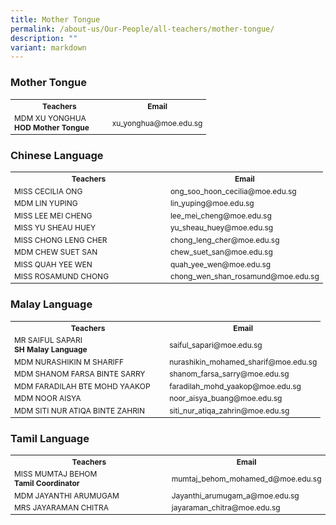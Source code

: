 ```yaml
---
title: Mother Tongue
permalink: /about-us/Our-People/all-teachers/mother-tongue/
description: ""
variant: markdown
---
```

<style>
  table {
    width: 100%;
    font-size: 12px;
  }
  th, td {
    width: 50%;
  }
</style>

### **Mother Tongue**
<table>
  <tbody><tr>
    <th>Teachers</th>
    <th>Email</th>
  </tr>
  <tr>
    <td>MDM XU YONGHUA<br><strong>HOD Mother Tongue</strong></td>
    <td>xu_yonghua@moe.edu.sg</td>
  </tr>
</tbody></table>

### **Chinese Language**
<table>
  <tbody><tr>
    <th>Teachers</th>
    <th>Email</th>
  </tr>
  <tr><td>MISS CECILIA ONG</td><td>ong_soo_hoon_cecilia@moe.edu.sg</td></tr>
  <tr><td>MDM LIN YUPING</td><td>lin_yuping@moe.edu.sg</td></tr>
  <tr><td>MISS LEE MEI CHENG</td><td>lee_mei_cheng@moe.edu.sg</td></tr>
  <tr><td>MISS YU SHEAU HUEY</td><td>yu_sheau_huey@moe.edu.sg</td></tr>
  <tr><td>MISS CHONG LENG CHER</td><td>chong_leng_cher@moe.edu.sg</td></tr>
  <tr><td>MDM CHEW SUET SAN</td><td>chew_suet_san@moe.edu.sg</td></tr>
  <tr><td>MISS QUAH YEE WEN</td><td>quah_yee_wen@moe.edu.sg</td></tr>
  <tr><td>MISS ROSAMUND CHONG</td><td>chong_wen_shan_rosamund@moe.edu.sg</td></tr>
</tbody></table>

### **Malay Language**
<table>
  <tbody><tr>
    <th>Teachers</th>
    <th>Email</th>
  </tr>
  <tr><td>MR SAIFUL SAPARI<br><strong>SH Malay Language</strong></td><td>saiful_sapari@moe.edu.sg</td></tr>
  <tr><td>MDM NURASHIKIN M SHARIFF</td><td>nurashikin_mohamed_sharif@moe.edu.sg</td></tr>
  <tr><td>MDM SHANOM FARSA BINTE SARRY</td><td>shanom_farsa_sarry@moe.edu.sg</td></tr>
  <tr><td>MDM FARADILAH BTE MOHD YAAKOP</td><td>faradilah_mohd_yaakop@moe.edu.sg</td></tr>
  <tr><td>MDM NOOR AISYA</td><td>noor_aisya_buang@moe.edu.sg</td></tr>
  <tr><td>MDM SITI NUR ATIQA BINTE ZAHRIN</td><td>siti_nur_atiqa_zahrin@moe.edu.sg</td></tr>
</tbody></table>

### **Tamil Language**
<table>
  <tbody><tr>
    <th>Teachers</th>
    <th>Email</th>
  </tr>
  <tr><td>MISS MUMTAJ BEHOM<br><strong>Tamil Coordinator</strong></td><td>mumtaj_behom_mohamed_d@moe.edu.sg</td></tr>
  <tr><td>MDM JAYANTHI ARUMUGAM</td><td>Jayanthi_arumugam_a@moe.edu.sg</td></tr>
  <tr><td>MRS JAYARAMAN CHITRA</td><td>jayaraman_chitra@moe.edu.sg</td></tr>
</tbody></table>